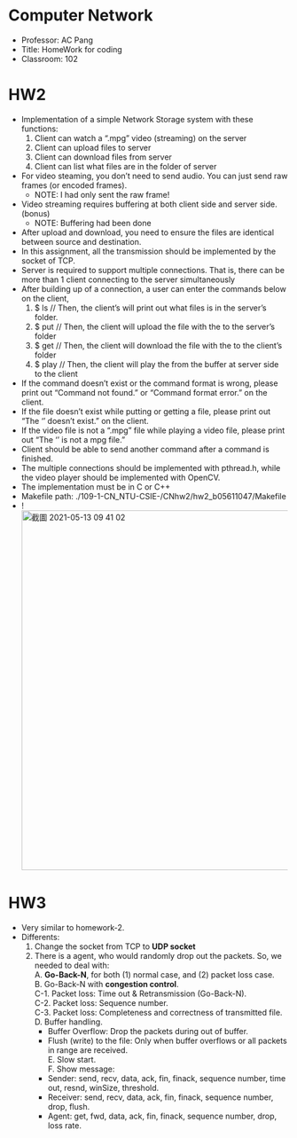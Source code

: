 # Computer Network
* Professor: AC Pang  
* Title: HomeWork for coding     
* Classroom: 102

# HW2
* Implementation of a simple Network Storage system with these functions: 
  1. Client can watch a “.mpg” video (streaming) on the server
  2. Client can upload files to server
  3. Client can download files from server
  4. Client can list what files are in the folder of server
* For video steaming, you don’t need to send audio. You can just send raw frames (or encoded frames).
  * NOTE:  I had only sent the raw frame!
* Video streaming requires buffering at both client side and server side. (bonus)
  * NOTE: Buffering had been done
* After upload and download, you need to ensure the files are identical between source and destination.
* In this assignment, all the transmission should be implemented by the socket of TCP.
* Server is required to support multiple connections. That is, there can be more than 1 client connecting to the server simultaneously
* After building up of a connection, a user can enter the commands below on the client,
  1. $ ls // Then, the client’s will print out what files is in the server’s folder.
  2. $ put <filename> // Then, the client will upload the file with the <filename> to the server’s folder
  3. $ get <filename> // Then, the client will download the file with the <filename> to the client’s folder
  4. $ play <videofile> // Then, the client will play the <videofile> from the buffer at server side to the client
* If the command doesn’t exist or the command format is wrong, please print out “Command not found.” or “Command format error.” on the client.
* If the file doesn’t exist while putting or getting a file, please print out “The ‘<filename>’ doesn’t exist.” on the client.
* If the video file is not a “.mpg” file while playing a video file, please print out “The ‘<videofile>’ is not a mpg file.”
* Client should be able to send another command after a command is finished.
* The multiple connections should be implemented with pthread.h, while the video player should be implemented with OpenCV.
* The implementation must be in C or C++
* Makefile path: ./109-1-CN_NTU-CSIE-/CNhw2/hw2_b05611047/Makefile
* !<img width="649" alt="截圖 2021-05-13 09 41 02" src="https://user-images.githubusercontent.com/41279685/118065326-56280e80-b3cf-11eb-9086-f7aa83f41bf7.png">

# HW3
* Very similar to homework-2.  
* Differents:
  1. Change the socket from TCP to **UDP socket**
  2. There is a agent, who would randomly drop out the packets. So, we needed to deal with:   
    A. **Go-Back-N**, for both (1) normal case, and (2) packet loss case.  
    B. Go-Back-N with **congestion control**.  
    C-1. Packet loss: Time out & Retransmission (Go-Back-N).  
    C-2. Packet loss: Sequence number.  
    C-3. Packet loss: Completeness and correctness of transmitted file.  
    D. Buffer handling.  
      * Buffer Overflow: Drop the packets during out of buffer.  
      * Flush (write) to the file: Only when buffer overflows or all packets in range are received.  
    E. Slow start.  
    F. Show message:    
      * Sender: send, recv, data, ack, fin, finack, sequence number, time out, resnd, winSize, threshold.   
      * Receiver: send, recv, data, ack, fin, finack, sequence number, drop, flush.   
      * Agent: get, fwd, data, ack, fin, finack, sequence number, drop, loss rate.   
